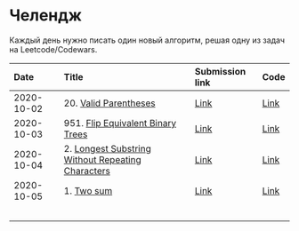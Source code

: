 # Челендж

Каждый день нужно писать один новый алгоритм, решая одну из задач на
Leetcode/Codewars.

| Date       | Title                                                                                                                              | Submission link                                            | Code                                                                 |
|:-----------|:-----------------------------------------------------------------------------------------------------------------------------------|:-----------------------------------------------------------|:---------------------------------------------------------------------|
| 2020-10-02 | 20. [Valid Parentheses](https://leetcode.com/problems/valid-parentheses/)                                                          | [Link](https://leetcode.com/submissions/detail/403508953/) | [Link](algos/0020-valid-parentheses.md)                              |
| 2020-10-03 | 951. [Flip Equivalent Binary Trees](https://leetcode.com/problems/flip-equivalent-binary-trees/)                                   | [Link](https://leetcode.com/submissions/detail/403819727/) | [Link](algos/0951-flip-equivalent-binary-trees.md)                   |
| 2020-10-04 | 2. [Longest Substring Without Repeating Characters](https://leetcode.com/problems/longest-substring-without-repeating-characters/) | [Link](https://leetcode.com/submissions/detail/404311136/) | [Link](algos/0003-longest-substring-without-repeating-characters.md) |
| 2020-10-05 | 1. [Two sum](https://leetcode.com/problems/two-sum/)                                                                               | [Link](https://leetcode.com/submissions/detail/404748386/) | [Link](algos/0001-two-sum.md)                                        |
|            |                                                                                                                                    |                                                            |                                                                      |
|            |                                                                                                                                    |                                                            |                                                                      |
|            |                                                                                                                                    |                                                            |                                                                      |
|            |                                                                                                                                    |                                                            |                                                                      |
|            |                                                                                                                                    |                                                            |                                                                      |

